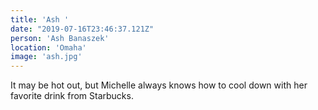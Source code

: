 ```yaml
---
title: 'Ash '
date: "2019-07-16T23:46:37.121Z"
person: 'Ash Banaszek'
location: 'Omaha'
image: 'ash.jpg'
---
```


It may be hot out, but Michelle always knows how to cool down with her favorite drink from Starbucks.
